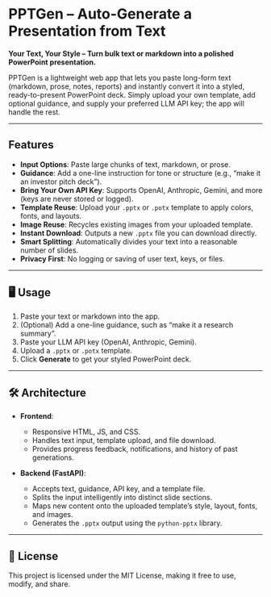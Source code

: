 # PPTGen – Auto-Generate a Presentation from Text

**Your Text, Your Style – Turn bulk text or markdown into a polished PowerPoint presentation.**

PPTGen is a lightweight web app that lets you paste long-form text (markdown, prose, notes, reports) and instantly convert it into a styled, ready-to-present PowerPoint deck. Simply upload your own template, add optional guidance, and supply your preferred LLM API key; the app will handle the rest.

-----

## Features

  * **Input Options**: Paste large chunks of text, markdown, or prose.
  * **Guidance**: Add a one-line instruction for tone or structure (e.g., “make it an investor pitch deck”).
  * **Bring Your Own API Key**: Supports OpenAI, Anthropic, Gemini, and more (keys are never stored or logged).
  * **Template Reuse**: Upload your `.pptx` or `.potx` template to apply colors, fonts, and layouts.
  * **Image Reuse**: Recycles existing images from your uploaded template.
  * **Instant Download**: Outputs a new `.pptx` file you can download directly.
  * **Smart Splitting**: Automatically divides your text into a reasonable number of slides.
  * **Privacy First**: No logging or saving of user text, keys, or files.

-----

## 🖥️ Usage

1.  Paste your text or markdown into the app.
2.  (Optional) Add a one-line guidance, such as “make it a research summary”.
3.  Paste your LLM API key (OpenAI, Anthropic, Gemini).
4.  Upload a `.pptx` or `.potx` template.
5.  Click **Generate** to get your styled PowerPoint deck.

-----

## 🛠️ Architecture

  * **Frontend**:

      * Responsive HTML, JS, and CSS.
      * Handles text input, template upload, and file download.
      * Provides progress feedback, notifications, and history of past generations.

  * **Backend (FastAPI)**:

      * Accepts text, guidance, API key, and a template file.
      * Splits the input intelligently into distinct slide sections.
      * Maps new content onto the uploaded template’s style, layout, fonts, and images.
      * Generates the `.pptx` output using the `python-pptx` library.

-----

## 📄 License

This project is licensed under the MIT License, making it free to use, modify, and share.
